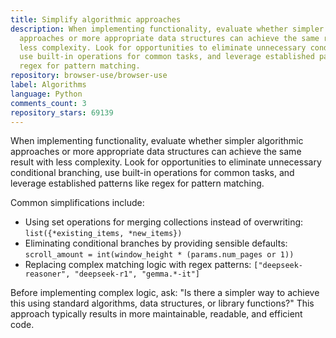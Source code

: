 ```yaml
---
title: Simplify algorithmic approaches
description: When implementing functionality, evaluate whether simpler algorithmic
  approaches or more appropriate data structures can achieve the same result with
  less complexity. Look for opportunities to eliminate unnecessary conditional branching,
  use built-in operations for common tasks, and leverage established patterns like
  regex for pattern matching.
repository: browser-use/browser-use
label: Algorithms
language: Python
comments_count: 3
repository_stars: 69139
---
```


When implementing functionality, evaluate whether simpler algorithmic approaches or more appropriate data structures can achieve the same result with less complexity. Look for opportunities to eliminate unnecessary conditional branching, use built-in operations for common tasks, and leverage established patterns like regex for pattern matching.

Common simplifications include:
- Using set operations for merging collections instead of overwriting: `list({*existing_items, *new_items})`
- Eliminating conditional branches by providing sensible defaults: `scroll_amount = int(window_height * (params.num_pages or 1))`
- Replacing complex matching logic with regex patterns: `["deepseek-reasoner", "deepseek-r1", "gemma.*-it"]`

Before implementing complex logic, ask: "Is there a simpler way to achieve this using standard algorithms, data structures, or library functions?" This approach typically results in more maintainable, readable, and efficient code.